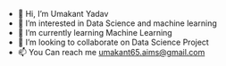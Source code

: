 - 👋 Hi, I’m Umakant Yadav
- 👀 I’m interested in Data Science and machine learning
- 🌱 I’m currently learning Machine Learning
- 💞️ I’m looking to collaborate on Data Science Project
- 📫 You Can   reach me umakant65.aims@gmail.com

<!---
Umakant03/Umakant03 is a ✨ special ✨ repository because its `README.md` (this file) appears on your GitHub profile.
You can click the Preview link to take a look at your changes.
--->
